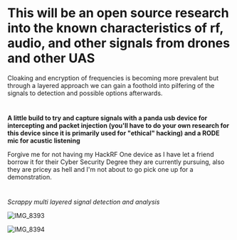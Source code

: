 # This will be an open source research into the known characteristics of rf, audio, and other signals from drones and other UAS

Cloaking and encryption of frequencies is becoming more prevalent but through a layered approach we can gain a foothold into pilfering of the signals to detection and possible options afterwards. 

#

**A little build to try and capture signals with a panda usb device for intercepting and packet injection (you'll have to do your own research for this device since it is primarily used for "ethical" hacking) and a RODE mic for acustic listening**

Forgive me for not having my HackRF One device as I have let a friend borrow it for their Cyber Security Degree they are currently pursuing, also they are pricey as hell and I'm not about to go pick one up for a demonstration.

#

*Scrappy multi layered signal detection and analysis*

![IMG_8393](https://github.com/TreadSoftly/Projects/assets/121847455/2af08860-dd30-4bd8-9ff3-336d3ca6f777)

![IMG_8394](https://github.com/TreadSoftly/Projects/assets/121847455/4e095588-acc6-4d20-b689-3c0b8139f967)
